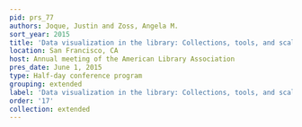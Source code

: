 ```yaml
---
pid: prs_77
authors: Joque, Justin and Zoss, Angela M.
sort_year: 2015
title: 'Data visualization in the library: Collections, tools, and scalable services'
location: San Francisco, CA
host: Annual meeting of the American Library Association
pres_date: June 1, 2015
type: Half-day conference program
grouping: extended
label: 'Data visualization in the library: Collections, tools, and scalable services'
order: '17'
collection: extended
---
```

